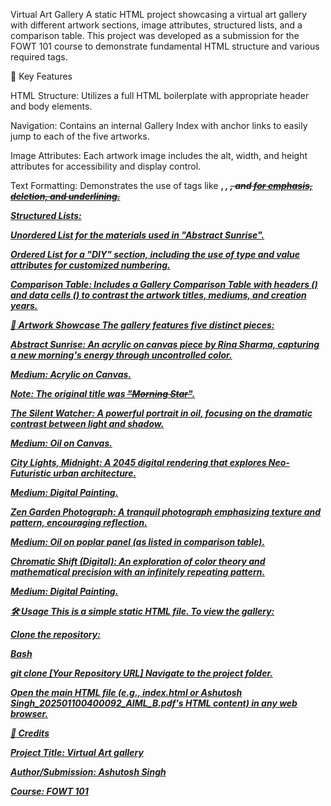 Virtual Art Gallery
A static HTML project showcasing a virtual art gallery with different artwork sections, image attributes, structured lists, and a comparison table. This project was developed as a submission for the FOWT 101 course to demonstrate fundamental HTML structure and various required tags.

🚀 Key Features

HTML Structure: Utilizes a full HTML boilerplate with appropriate header and body elements.




Navigation: Contains an internal Gallery Index with anchor links to easily jump to each of the five artworks.


Image Attributes: Each artwork image includes the alt, width, and height attributes for accessibility and display control.





Text Formatting: Demonstrates the use of tags like <strong>, <em>, <del>, and <u> for emphasis, deletion, and underlining.





Structured Lists:


Unordered List for the materials used in "Abstract Sunrise".


Ordered List for a "DIY" section, including the use of type and value attributes for customized numbering.




Comparison Table: Includes a Gallery Comparison Table with headers (<th>) and data cells (<td>) to contrast the artwork titles, mediums, and creation years.





🎨 Artwork Showcase
The gallery features five distinct pieces:


Abstract Sunrise: An acrylic on canvas piece by Rina Sharma, capturing a new morning's energy through uncontrolled color.





Medium: Acrylic on Canvas.


Note: The original title was <del>"Morning Star"</del>.


The Silent Watcher: A powerful portrait in oil, focusing on the dramatic contrast between light and shadow.





Medium: Oil on Canvas.


City Lights, Midnight: A 2045 digital rendering that explores Neo-Futuristic urban architecture.




Medium: Digital Painting.


Zen Garden Photograph: A tranquil photograph emphasizing texture and pattern, encouraging reflection.




Medium: Oil on poplar panel (as listed in comparison table).


Chromatic Shift (Digital): An exploration of color theory and mathematical precision with an infinitely repeating pattern.



Medium: Digital Painting.

🛠️ Usage
This is a simple static HTML file. To view the gallery:

Clone the repository:

Bash

git clone [Your Repository URL]
Navigate to the project folder.

Open the main HTML file (e.g., index.html or Ashutosh Singh_202501100400092_AIML_B.pdf's HTML content) in any web browser.

👤 Credits

Project Title: Virtual Art gallery 


Author/Submission: Ashutosh Singh 



Course: FOWT 101 
